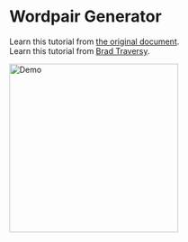 # Wordpair Generator

Learn this tutorial from [the original document](https://flutter.dev/docs/get-started/codelab). <br />
Learn this tutorial from [Brad Traversy](https://www.youtube.com/watch?v=1gDhl4leEzA).

<img src="./uploads/demo.gif" alt="Demo" width="300px">
